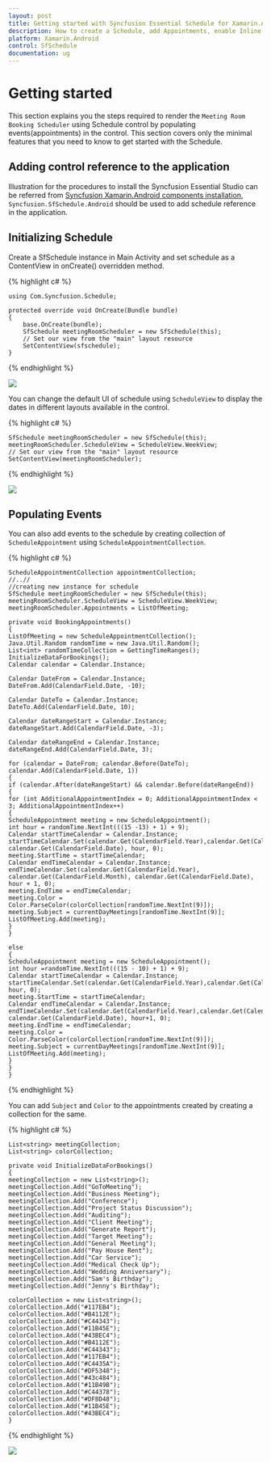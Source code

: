 ```yaml
---
layout: post
title: Getting started with Syncfusion Essential Schedule for Xamarin.Android
description: How to create a Schedule, add Appointments, enable Inline and other functionalities
platform: Xamarin.Android
control: SfSchedule
documentation: ug
---
```


# Getting started

This section explains you the steps required to render the `Meeting Room Booking Scheduler` using Schedule control by populating events(appointments) in the control. This section covers only the minimal features that you need to know to get started with the Schedule.

## Adding control reference to the application

Illustration for the procedures to install the Syncfusion Essential Studio can be referred from [Syncfusion Xamarin.Android components installation](http://help.syncfusion.com/Xamarin-Android/introduction/download-and-installation), `Syncfusion.SfSchedule.Android` should be used to add schedule reference in the application. 

## Initializing Schedule 

Create a SfSchedule instance in Main Activity and set schedule as a ContentView in onCreate() overridden method.

{% highlight c# %}  
    
    using Com.Syncfusion.Schedule;

    protected override void OnCreate(Bundle bundle)
    {
        base.OnCreate(bundle);
        SfSchedule meetingRoomScheduler = new SfSchedule(this);
        // Set our view from the "main" layout resource
        SetContentView(sfschedule);
    }
    
{% endhighlight %}

![](GettingStarted_images/GettingStarted_img1.jpeg)

You can change the default UI of schedule using `ScheduleView` to display the dates in different layouts available in the control.

{% highlight c# %}

    SfSchedule meetingRoomScheduler = new SfSchedule(this);
    meetingRoomScheduler.ScheduleView = ScheduleView.WeekView;
    // Set our view from the "main" layout resource
    SetContentView(meetingRoomScheduler);
    
{% endhighlight %}

![](GettingStarted_images/GettingStarted_img2.jpeg)

## Populating Events

You can also add events to the schedule by creating collection of `ScheduleAppointment` using `ScheduleAppointmentCollection`. 

{% highlight c# %}

    ScheduleAppointmentCollection appointmentCollection;
    //..//
    //creating new instance for schedule
    SfSchedule meetingRoomScheduler = new SfSchedule(this);
    meetingRoomScheduler.ScheduleView = ScheduleView.WeekView;
    meetingRoomScheduler.Appointments = ListOfMeeting;
    
    private void BookingAppointments()
    {
    ListOfMeeting = new ScheduleAppointmentCollection();
    Java.Util.Random randomTime = new Java.Util.Random();
    List<int> randomTimeCollection = GettingTimeRanges();
    InitializeDataForBookings();
    Calendar calendar = Calendar.Instance;

    Calendar DateFrom = Calendar.Instance;
    DateFrom.Add(CalendarField.Date, -10);

    Calendar DateTo = Calendar.Instance;
    DateTo.Add(CalendarField.Date, 10);

    Calendar dateRangeStart = Calendar.Instance;
    dateRangeStart.Add(CalendarField.Date, -3);

    Calendar dateRangeEnd = Calendar.Instance;
    dateRangeEnd.Add(CalendarField.Date, 3);

    for (calendar = DateFrom; calendar.Before(DateTo);
    calendar.Add(CalendarField.Date, 1))
    {
    if (calendar.After(dateRangeStart) && calendar.Before(dateRangeEnd))
    {
    for (int AdditionalAppointmentIndex = 0; AdditionalAppointmentIndex < 3; AdditionalAppointmentIndex++)
    {
    ScheduleAppointment meeting = new ScheduleAppointment();
    int hour = randomTime.NextInt(((15 -13) + 1) + 9);
    Calendar startTimeCalendar = Calendar.Instance;
    startTimeCalendar.Set(calendar.Get(CalendarField.Year),calendar.Get(CalendarField.Month), calendar.Get(CalendarField.Date), hour, 0);
    meeting.StartTime = startTimeCalendar;
    Calendar endTimeCalendar = Calendar.Instance;
    endTimeCalendar.Set(calendar.Get(CalendarField.Year), calendar.Get(CalendarField.Month), calendar.Get(CalendarField.Date), hour + 1, 0);
    meeting.EndTime = endTimeCalendar;
    meeting.Color = Color.ParseColor(colorCollection[randomTime.NextInt(9)]);
    meeting.Subject = currentDayMeetings[randomTime.NextInt(9)];
    ListOfMeeting.Add(meeting);
    }
    }

    else
    {
    ScheduleAppointment meeting = new ScheduleAppointment();
    int hour =randomTime.NextInt(((15 - 10) + 1) + 9);
    Calendar startTimeCalendar = Calendar.Instance;
    startTimeCalendar.Set(calendar.Get(CalendarField.Year),calendar.Get(CalendarField.Month),calendar.Get(CalendarField.Date), hour, 0);
    meeting.StartTime = startTimeCalendar;
    Calendar endTimeCalendar = Calendar.Instance;
    endTimeCalendar.Set(calendar.Get(CalendarField.Year),calendar.Get(CalendarField.Month), calendar.Get(CalendarField.Date), hour+1, 0);
    meeting.EndTime = endTimeCalendar;
    meeting.Color = Color.ParseColor(colorCollection[randomTime.NextInt(9)]);
    meeting.Subject = currentDayMeetings[randomTime.NextInt(9)];
    ListOfMeeting.Add(meeting);	
    }
    }
    }

{% endhighlight %}

You can add `Subject` and `Color` to the appointments created by creating a collection for the same.

{% highlight c# %}

    List<string> meetingCollection;
    List<string> colorCollection;
    
    private void InitializeDataForBookings()
    {
    meetingCollection = new List<string>();
    meetingCollection.Add("GoToMeeting");
    meetingCollection.Add("Business Meeting");
    meetingCollection.Add("Conference");
    meetingCollection.Add("Project Status Discussion");
    meetingCollection.Add("Auditing");
    meetingCollection.Add("Client Meeting");
    meetingCollection.Add("Generate Report");
    meetingCollection.Add("Target Meeting");
    meetingCollection.Add("General Meeting");
    meetingCollection.Add("Pay House Rent");
    meetingCollection.Add("Car Service");
    meetingCollection.Add("Medical Check Up");
    meetingCollection.Add("Wedding Anniversary");
    meetingCollection.Add("Sam's Birthday");
    meetingCollection.Add("Jenny's Birthday");

    colorCollection = new List<string>();
    colorCollection.Add("#117EB4");
    colorCollection.Add("#B4112E");
    colorCollection.Add("#C44343");
    colorCollection.Add("#11B45E");
    colorCollection.Add("#43BEC4");
    colorCollection.Add("#B4112E");
    colorCollection.Add("#C44343");
    colorCollection.Add("#117EB4");
    colorCollection.Add("#C4435A");
    colorCollection.Add("#DF5348");
    colorCollection.Add("#43c484");
    colorCollection.Add("#11B49B");
    colorCollection.Add("#C44378");
    colorCollection.Add("#DF8D48");
    colorCollection.Add("#11B45E");
    colorCollection.Add("#43BEC4");
    }
	
{% endhighlight %}

![](GettingStarted_images/GettingStarted_img3.jpeg)
